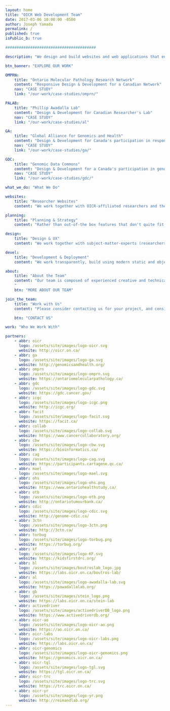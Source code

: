 ```yaml
---
layout: home
title: "OICR Web Development Team"
date: 2017-03-06 10:00:00 -0500
author: Joseph Yamada
permalink: /
published: true
isPublic_b: true

########################################

description: "We design and build websites and web applications that enable OICR to present leading-edge cancer research that engages a global community for collaboration."

btn_banner: "EXPLORE OUR WORK"

OMPRN:
    title: "Ontario Molecular Pathology Research Network"
    content: "Responsive Design & Development for a Canadian Network"
    nav: "CASE STUDY"
    link: "/our-work/case-studies/omprn/"

PALAB:
    title: "Phillip Awadalla Lab"
    content: "Design & Development for Canadian Researcher's Lab"
    nav: "CASE STUDY"
    link: "/our-work/case-studies/al"

GA:
    title: "Global Alliance for Genomics and Health"
    content: "Design & Development for Canada's participation in responsible genomic data sharing"
    nav: "CASE STUDY"
    link: "/our-work/case-studies/ga/"

GDC:
    title: "Genomic Data Commons"
    content: "Design & Development for a Canada's participation in genomic data harmonization"
    nav: "CASE STUDY"
    link: "/our-work/case-studies/gdc/"

what_we_do: "What We Do"

websites:
    title: "Researcher Websites"
    content: "We work together with OICR-affiliated researchers and their programs, to create solutions to enable teams to succeed online, and keep their focus on their science."

planning:
    title: "Planning & Strategy"
    content: "Rather than out-of-the box features that don't quite fit your project goals, we plan the project aligned to our stakeholder's success, to create a custom designed solution that works best."

design:
    title: "Design & UX"
    content: "We work together with subject-matter-experts (researchers and stakeholders), to shape a user-friendly experience and engaging look and feel that resonates with the website's primary users."

devel:
    title: "Development & Deployment"
    content: "We work transparently, build using modern static and object-database-driven web technologies with best practices, to meet project scope & cost & operational goals, and organizational compliance."

about:
    title: "About the Team"
    content: "Our team is composed of experienced creative and technical members, and we work on the Ontario Institute for Cancer Research's international, national and provincial research websites. These websites support and communicate OICR's research services and deliver the programs' ambitious objectives, and provide an extensive array of user-friendly, informative and operational uses.   
    "
    btn: "MORE ABOUT OUR TEAM"

join_the_team:
    title: "Work with Us"
    content: "Please consider contacting us for your project, and consider sending us an RFP for your next web project, we'd love to help you too.  Our solutions have been shaped to provide meaningful outcomes to enable small teams to succeed online.  Our professional experiences include organizational compliance in security, privacy, accessibility, and communications.  We also provide operational maintainance which has shaped our software engineering practices to design truly sustainable systems that with less consumption and software maintenance."

    btn: "CONTACT US"

work: "Who We Work With"

partners:
    - abbr: oicr
      logo: /assets/site/images/logo-oicr.svg
      website: http://oicr.on.ca/
    - abbr: ga
      logo: /assets/site/images/logo-ga.svg
      website: http://genomicsandhealth.org/
    - abbr: omprn
      logo: /assets/site/images/logo-omprn.svg
      website: https://ontariomolecularpathology.ca/
    - abbr: gdc
      logo: /assets/site/images/logo-gdc.svg
      website: https://gdc.cancer.gov/
    - abbr: icgc
      logo: /assets/site/images/logo-icgc.png
      website: http://icgc.org/
    - abbr: facit
      logo: /assets/site/images/logo-facit.svg
      website: https://facit.ca/
    - abbr: collab
      logo: /assets/site/images/logo-collab.svg
      website: https://www.cancercollaboratory.org/
    - abbr: cbw
      logo: /assets/site/images/logo-cbw.svg
      website: https://bioinformatics.ca/
    - abbr: cag
      logo: /assets/site/images/logo-cag.svg
      website: https://participants.cartagene.qc.ca/
    - abbr: mael
      logo: /assets/site/images/logo-mael.svg
    - abbr: ohs
      logo: /assets/site/images/logo-ohs.png
      website: https://www.ontariohealthstudy.ca/
    - abbr: otb
      logo: /assets/site/images/logo-otb.png
      website: http://ontariotumourbank.ca/
    - abbr: cdic
      logo: /assets/site/images/logo-cdic.svg
      website: http://genome-cdic.ca/
    - abbr: 3ctn
      logo: /assets/site/images/logo-3ctn.png
      website: http://3ctn.ca/
    - abbr: torbug
      logo: /assets/site/images/logo-torbug.png
      website: https://torbug.org/
    - abbr: kf
      logo: /assets/site/images/logo-KF.svg
      website: https://kidsfirstdrc.org/
    - abbr: bl
      logo: /assets/site/images/boutroslab_logo.jpg
      website: https://labs.oicr.on.ca/boutros-lab/
    - abbr: al
      logo: /assets/site/images/logo-awadalla-lab.svg
      website: https://pawadallalab.org/
    - abbr: gb
      logo: /assets/site/images/stein_logo.png
      website: https://labs.oicr.on.ca/stein-lab
    - abbr: activedriver
      logo: /assets/site/images/activedriverDB_logo.png
      website: https://www.activedriverdb.org/
    - abbr: oicr-ao
      logo: /assets/site/images/logo-oicr-ao.png
      website: https://ao.oicr.on.ca/
    - abbr: oicr-labs
      logo: /assets/site/images/logo-oicr-labs.png
      website: https://labs.oicr.on.ca/    
    - abbr: oicr-genomics
      logo: /assets/site/images/logo-oicr-genomics.png
      website: https://genomics.oicr.on.ca/
    - abbr: oicr-tgl
      logo: /assets/site/images/logo-tgl.svg
      website: https://tgl.oicr.on.ca/
    - abbr: oicr-trc
      logo: /assets/site/images/logo-trc.svg
      website: https://trc.oicr.on.ca/
    - abbr: oicr-yr
      logo: /assets/site/images/logo-yr.png
      website: http://reimandlab.org/
---
```

